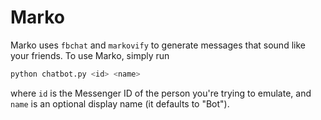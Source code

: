 # Marko

Marko uses `fbchat` and `markovify` to generate messages that sound like your
friends. To use Marko, simply run

```sh
python chatbot.py <id> <name>
```

where `id` is the Messenger ID of the person you're trying to emulate, and
`name` is an optional display name (it defaults to "Bot").
